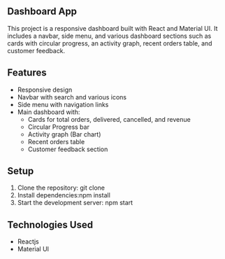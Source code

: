 ## Dashboard App

This project is a responsive dashboard built with React and Material UI. It includes a navbar, side menu, and various dashboard sections such as cards with circular progress, an activity graph, recent orders table, and customer feedback.

## Features
- Responsive design
- Navbar with search and  various icons
- Side menu with navigation links
- Main dashboard with:
  - Cards for total orders, delivered, cancelled, and revenue
  - Circular Progress bar
  - Activity graph (Bar chart)
  - Recent orders table
  - Customer feedback section

## Setup

1. Clone the repository: git clone <url>
2. Install dependencies:npm install
3. Start the development server: npm start
 

## Technologies Used
- Reactjs
- Material UI
